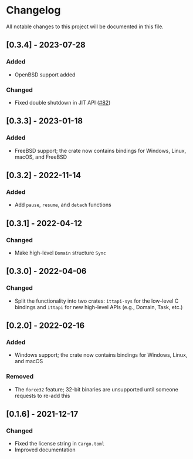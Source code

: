 # Changelog
All notable changes to this project will be documented in this file.

## [0.3.4] - 2023-07-28
### Added
- OpenBSD support added
### Changed
- Fixed double shutdown in JIT API ([#82](https://github.com/intel/ittapi/issues/82))

## [0.3.3] - 2023-01-18
### Added
- FreeBSD support; the crate now contains bindings for Windows, Linux, macOS, and FreeBSD

## [0.3.2] - 2022-11-14
### Added
- Add `pause`, `resume`, and `detach` functions

## [0.3.1] - 2022-04-12
### Changed
- Make high-level `Domain` structure `Sync`

## [0.3.0] - 2022-04-06
### Changed
- Split the functionality into two crates: `ittapi-sys` for the low-level C bindings and `ittapi`
  for new high-level APIs (e.g., Domain, Task, etc.)

## [0.2.0] - 2022-02-16
### Added
- Windows support; the crate now contains bindings for Windows, Linux, and macOS
### Removed
- The `force32` feature; 32-bit binaries are unsupported until someone requests to re-add this

## [0.1.6] - 2021-12-17
### Changed
- Fixed the license string in `Cargo.toml`
- Improved documentation
